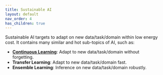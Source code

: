 ```yaml
---
title: Sustainable AI
layout: default
nav_order: 4
has_children: true
---
```


Sustainable AI targets to adapt on new data/task/domain within low energy cost. It contains many similar and hot sub-topics of AI, such as:

- **[Continuous Learning]()**: Adapt to new data/task/domain without forgetting.
- **Transfer Learning**: Adapt to new data/task/domain fast.
- **Ensemble Learning**: Inference on new data/task/domain robustly. 

